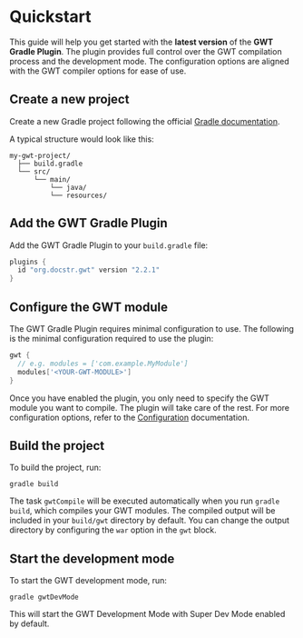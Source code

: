 # Quickstart

This guide will help you get started with the **latest version** of the **GWT
Gradle Plugin**. The plugin provides full control over the GWT compilation
process and the development mode. The configuration options are aligned with the
GWT compiler options for ease of use.

## Create a new project

Create a new Gradle project following the
official [Gradle documentation](https://docs.gradle.org/current/userguide/part1_gradle_init.html).

A typical structure would look like this:

```
my-gwt-project/
  ├── build.gradle
  └── src/
      └── main/
          └── java/
          └── resources/
```

## Add the GWT Gradle Plugin

Add the GWT Gradle Plugin to your `build.gradle` file:

```groovy
plugins {
  id "org.docstr.gwt" version "2.2.1"
}
```

## Configure the GWT module

The GWT Gradle Plugin requires minimal configuration to use. The following is
the minimal configuration required to use the plugin:

```groovy
gwt {
  // e.g. modules = ['com.example.MyModule']
  modules['<YOUR-GWT-MODULE>']
}
```

Once you have enabled the plugin, you only need to specify the GWT module you
want to compile. The plugin will take care of the rest. For more configuration
options, refer to the [Configuration](Configuration.md) documentation.

## Build the project

To build the project, run:

```shell
gradle build
```

The task `gwtCompile` will be executed automatically when you run
`gradle build`, which compiles your GWT modules. The compiled output will be
included in your `build/gwt` directory by default. You can change the output
directory by configuring the `war` option in the `gwt` block.

## Start the development mode

To start the GWT development mode, run:

```shell
gradle gwtDevMode
```

This will start the GWT Development Mode with Super Dev Mode enabled by default.
